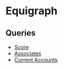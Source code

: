 # Equigraph

## Queries

- [Score](https://github.com/Wildhoney/Equigraph/tree/main/src/queries/score)
- [Associates](https://github.com/Wildhoney/Equigraph/tree/main/src/queries/associate)
- [Current Accounts](https://github.com/Wildhoney/Equigraph/tree/main/src/queries/current_account)
